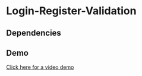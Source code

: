 # Login-Register-Validation

## Dependencies


## Demo
<a href="https://drive.google.com/file/d/1cuw99cYagg9yl8ec8RHETv_KmBBBX7ZB/view">Click here for a video demo</a>
